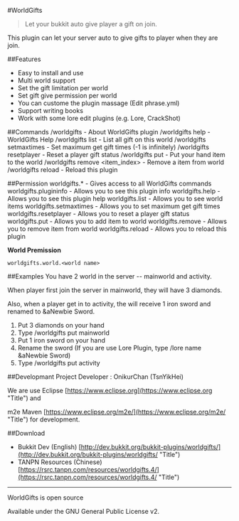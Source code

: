#WorldGifts
> Let your bukkit auto give player a gift on join.

This plugin can let your server auto to give gifts to player when they are join.

##Features
* Easy to install and use
* Multi world support
* Set the gift limitation per world
* Set gift give permission per world
* You can custome the plugin massage (Edit phrase.yml)
* Support writing books
* Work with some lore edit plugins (e.g. Lore, CrackShot)

##Commands
    /worldgifts - About WorldGifts plugin
    /worldgifts help - WorldGifts Help
    /worldgifts list <world> - List all gift on this world
    /worldgifts setmaxtimes <world> <max get times> - Set maximum get gift times (-1 is infinitely)
    /worldgifts resetplayer <world> <player name> - Reset a player gift status
    /worldgifts put <world> - Put your hand item to the world
    /worldgifts remove <world> <item_index> - Remove a item from world
    /worldgifts reload - Reload this plugin
    
##Permission
    worldgifts.* - Gives access to all WorldGifts commands
    worldgifts.plugininfo - Allows you to see this plugin info
    worldgifts.help - Allows you to see this plugin help
    worldgifts.list - Allows you to see world items
    worldgifts.setmaxtimes - Allows you to set maximum get gift times
    worldgifts.resetplayer - Allows you to reset a player gift status
    worldgifts.put - Allows you to add item to world
    worldgifts.remove - Allows you to remove item from world
    worldgifts.reload - Allows you to reload this plugin
    
**World Premission**
    
    worldgifts.world.<world name>
    
##Examples
You have 2 world in the server -- mainworld and activity.

When player first join the server in mainworld, they will have 3 diamonds.

Also, when a player get in to activity, the will receive 1 iron sword and renamed to &aNewbie Sword.

1. Put 3 diamonds on your hand
2. Type /worldgifts put mainworld
3. Put 1 iron sword on your hand
4. Rename the sword (If you are use Lore Plugin, type /lore name &aNewbie Sword)
5. Type /worldgifts put activity

##Developmant
Project Developer : OnikurChan (TsnYikHei)

We are use Eclipse [https://www.eclipse.org](https://www.eclipse.org "Title") and

m2e Maven [https://www.eclipse.org/m2e/](https://www.eclipse.org/m2e/ "Title") for development.

##Download
* Bukkit Dev (English) [http://dev.bukkit.org/bukkit-plugins/worldgifts/](http://dev.bukkit.org/bukkit-plugins/worldgifts/ "Title")
* TANPN Resources (Chinese) [https://rsrc.tanpn.com/resources/worldgifts.4/](https://rsrc.tanpn.com/resources/worldgifts.4/ "Title")

- - -
WorldGifts is open source

Available under the GNU General Public License v2.
